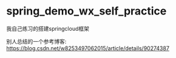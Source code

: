 # spring_demo_wx_self_practice
我自己练习的搭建springcloud框架

别人总结的一个参考博客:
https://blog.csdn.net/w8253497062015/article/details/90274387
